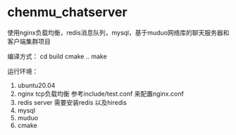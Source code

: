 # chenmu_chatserver
使用nginx负载均衡，redis消息队列，mysql，基于muduo网络库的聊天服务器和客户端集群项目

编译方式：
cd build
cmake ..
make

运行环境：
1. ubuntu20.04
1. nginx tcp负载均衡
     参考include/test.conf 来配置nginx.conf
3. redis server
     需要安装redis 以及hiredis
5. mysql
6. muduo
7. cmake
